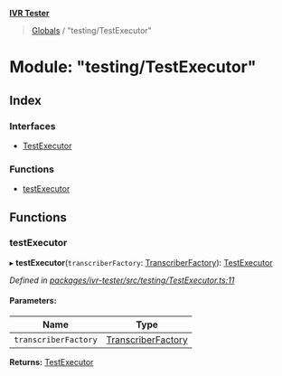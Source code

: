 **[IVR Tester](../README.md)**

> [Globals](../README.md) / "testing/TestExecutor"

# Module: "testing/TestExecutor"

## Index

### Interfaces

* [TestExecutor](../interfaces/_testing_testexecutor_.testexecutor.md)

### Functions

* [testExecutor](_testing_testexecutor_.md#testexecutor)

## Functions

### testExecutor

▸ **testExecutor**(`transcriberFactory`: [TranscriberFactory](../interfaces/_call_transcription_plugin_transcriberfactory_.transcriberfactory.md)): [TestExecutor](../interfaces/_testing_testexecutor_.testexecutor.md)

*Defined in [packages/ivr-tester/src/testing/TestExecutor.ts:11](https://github.com/SketchingDev/ivr-tester/blob/8e79354/packages/ivr-tester/src/testing/TestExecutor.ts#L11)*

#### Parameters:

Name | Type |
------ | ------ |
`transcriberFactory` | [TranscriberFactory](../interfaces/_call_transcription_plugin_transcriberfactory_.transcriberfactory.md) |

**Returns:** [TestExecutor](../interfaces/_testing_testexecutor_.testexecutor.md)
